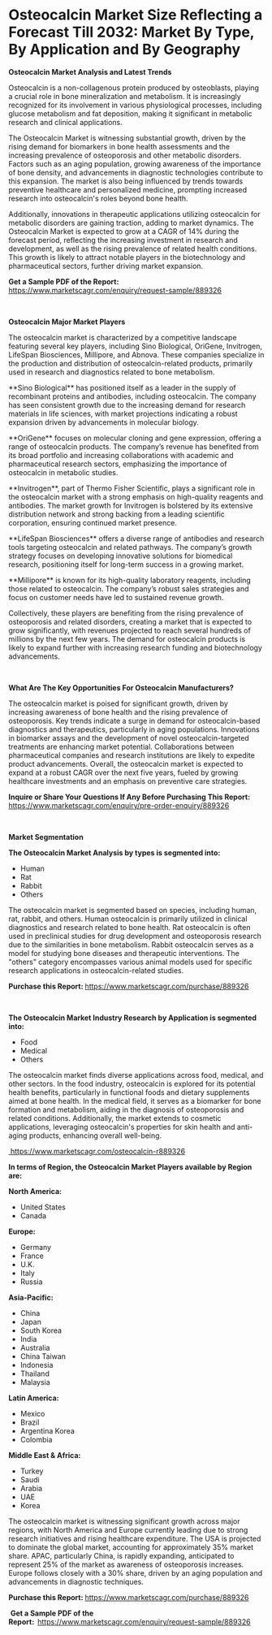 <p><h1>Osteocalcin Market Size Reflecting a Forecast Till 2032: Market By Type, By Application and By Geography</h1></p><p><strong>Osteocalcin Market Analysis and Latest Trends</strong></p>
<p><p>Osteocalcin is a non-collagenous protein produced by osteoblasts, playing a crucial role in bone mineralization and metabolism. It is increasingly recognized for its involvement in various physiological processes, including glucose metabolism and fat deposition, making it significant in metabolic research and clinical applications. </p><p>The Osteocalcin Market is witnessing substantial growth, driven by the rising demand for biomarkers in bone health assessments and the increasing prevalence of osteoporosis and other metabolic disorders. Factors such as an aging population, growing awareness of the importance of bone density, and advancements in diagnostic technologies contribute to this expansion. The market is also being influenced by trends towards preventive healthcare and personalized medicine, prompting increased research into osteocalcin's roles beyond bone health.</p><p>Additionally, innovations in therapeutic applications utilizing osteocalcin for metabolic disorders are gaining traction, adding to market dynamics. The Osteocalcin Market is expected to grow at a CAGR of 14% during the forecast period, reflecting the increasing investment in research and development, as well as the rising prevalence of related health conditions. This growth is likely to attract notable players in the biotechnology and pharmaceutical sectors, further driving market expansion.</p></p>
<p><strong>Get a Sample PDF of the Report:&nbsp;</strong> <a href="https://www.marketscagr.com/enquiry/request-sample/889326?utm_campaign=2198&utm_medium=2&utm_source=Github&utm_content=ia&utm_term=19042025&utm_id=osteocalcin">https://www.marketscagr.com/enquiry/request-sample/889326</a></p>
<p>&nbsp;</p>
<p><strong>Osteocalcin Major Market Players</strong></p>
<p><p>The osteocalcin market is characterized by a competitive landscape featuring several key players, including Sino Biological, OriGene, Invitrogen, LifeSpan Biosciences, Millipore, and Abnova. These companies specialize in the production and distribution of osteocalcin-related products, primarily used in research and diagnostics related to bone metabolism.</p><p>**Sino Biological** has positioned itself as a leader in the supply of recombinant proteins and antibodies, including osteocalcin. The company has seen consistent growth due to the increasing demand for research materials in life sciences, with market projections indicating a robust expansion driven by advancements in molecular biology.</p><p>**OriGene** focuses on molecular cloning and gene expression, offering a range of osteocalcin products. The company’s revenue has benefited from its broad portfolio and increasing collaborations with academic and pharmaceutical research sectors, emphasizing the importance of osteocalcin in metabolic studies.</p><p>**Invitrogen**, part of Thermo Fisher Scientific, plays a significant role in the osteocalcin market with a strong emphasis on high-quality reagents and antibodies. The market growth for Invitrogen is bolstered by its extensive distribution network and strong backing from a leading scientific corporation, ensuring continued market presence.</p><p>**LifeSpan Biosciences** offers a diverse range of antibodies and research tools targeting osteocalcin and related pathways. The company’s growth strategy focuses on developing innovative solutions for biomedical research, positioning itself for long-term success in a growing market.</p><p>**Millipore** is known for its high-quality laboratory reagents, including those related to osteocalcin. The company’s robust sales strategies and focus on customer needs have led to sustained revenue growth.</p><p>Collectively, these players are benefiting from the rising prevalence of osteoporosis and related disorders, creating a market that is expected to grow significantly, with revenues projected to reach several hundreds of millions by the next few years. The demand for osteocalcin products is likely to expand further with increasing research funding and biotechnology advancements.</p></p>
<p>&nbsp;</p>
<p><strong>What Are The Key Opportunities For Osteocalcin Manufacturers?</strong></p>
<p><p>The osteocalcin market is poised for significant growth, driven by increasing awareness of bone health and the rising prevalence of osteoporosis. Key trends indicate a surge in demand for osteocalcin-based diagnostics and therapeutics, particularly in aging populations. Innovations in biomarker assays and the development of novel osteocalcin-targeted treatments are enhancing market potential. Collaborations between pharmaceutical companies and research institutions are likely to expedite product advancements. Overall, the osteocalcin market is expected to expand at a robust CAGR over the next five years, fueled by growing healthcare investments and an emphasis on preventive care strategies.</p></p>
<p><strong>Inquire or Share Your Questions If Any Before Purchasing This Report:</strong> <a href="https://www.marketscagr.com/enquiry/pre-order-enquiry/889326?utm_campaign=2198&utm_medium=2&utm_source=Github&utm_content=ia&utm_term=19042025&utm_id=osteocalcin">https://www.marketscagr.com/enquiry/pre-order-enquiry/889326</a></p>
<p>&nbsp;</p>
<p><strong>Market Segmentation</strong></p>
<p><strong>The Osteocalcin Market Analysis by types is segmented into:</strong></p>
<p><ul><li>Human</li><li>Rat</li><li>Rabbit</li><li>Others</li></ul></p>
<p><p>The osteocalcin market is segmented based on species, including human, rat, rabbit, and others. Human osteocalcin is primarily utilized in clinical diagnostics and research related to bone health. Rat osteocalcin is often used in preclinical studies for drug development and osteoporosis research due to the similarities in bone metabolism. Rabbit osteocalcin serves as a model for studying bone diseases and therapeutic interventions. The "others" category encompasses various animal models used for specific research applications in osteocalcin-related studies.</p></p>
<p><strong>Purchase this Report:&nbsp;</strong><a href="https://www.marketscagr.com/purchase/889326?utm_campaign=2198&utm_medium=2&utm_source=Github&utm_content=ia&utm_term=19042025&utm_id=osteocalcin">https://www.marketscagr.com/purchase/889326</a></p>
<p>&nbsp;</p>
<p><strong>The Osteocalcin Market Industry Research by Application is segmented into:</strong></p>
<p><ul><li>Food</li><li>Medical</li><li>Others</li></ul></p>
<p><p>The osteocalcin market finds diverse applications across food, medical, and other sectors. In the food industry, osteocalcin is explored for its potential health benefits, particularly in functional foods and dietary supplements aimed at bone health. In the medical field, it serves as a biomarker for bone formation and metabolism, aiding in the diagnosis of osteoporosis and related conditions. Additionally, the market extends to cosmetic applications, leveraging osteocalcin's properties for skin health and anti-aging products, enhancing overall well-being.</p></p>
<p><a href="https://www.marketscagr.com/osteocalcin-r889326?utm_campaign=2198&utm_medium=2&utm_source=Github&utm_content=ia&utm_term=19042025&utm_id=osteocalcin">&nbsp;https://www.marketscagr.com/osteocalcin-r889326</a></p>
<p><strong>In terms of Region, the Osteocalcin Market Players available by Region are:</strong></p>
<p>
    <p> <strong> North America: </strong>
        <ul>
            <li>United States</li>
            <li>Canada</li>
        </ul>
        </p> 
    <p> <strong> Europe: </strong>
        <ul>
            <li>Germany</li>
            <li>France</li>
            <li>U.K.</li>
            <li>Italy</li>
            <li>Russia</li>
        </ul>
        </p> 
    <p> <strong> Asia-Pacific: </strong>
        <ul>
            <li>China</li>
            <li>Japan</li>
            <li>South Korea</li>
            <li>India</li>
            <li>Australia</li>
            <li>China Taiwan</li>
            <li>Indonesia</li>
            <li>Thailand</li>
            <li>Malaysia</li>
        </ul>
        </p> 
    <p> <strong> Latin America: </strong>
        <ul>
            <li>Mexico</li>
            <li>Brazil</li>
            <li>Argentina Korea</li>
            <li>Colombia</li>
        </ul>
        </p> 
    <p> <strong> Middle East & Africa: </strong>
        <ul>
            <li>Turkey</li>
            <li>Saudi</li>
            <li>Arabia</li>
            <li>UAE</li>
            <li>Korea</li>
        </ul>
    </p>
    </p>
<p><p>The osteocalcin market is witnessing significant growth across major regions, with North America and Europe currently leading due to strong research initiatives and rising healthcare expenditure. The USA is projected to dominate the global market, accounting for approximately 35% market share. APAC, particularly China, is rapidly expanding, anticipated to represent 25% of the market as awareness of osteoporosis increases. Europe follows closely with a 30% share, driven by an aging population and advancements in diagnostic techniques.</p></p>
<p><strong>Purchase this Report: </strong><a href="https://www.marketscagr.com/purchase/889326?utm_campaign=2198&utm_medium=2&utm_source=Github&utm_content=ia&utm_term=19042025&utm_id=osteocalcin">https://www.marketscagr.com/purchase/889326</a></p>
<p>&nbsp;<strong>Get a Sample PDF of the Report:&nbsp;&nbsp;</strong><a href="https://www.marketscagr.com/enquiry/request-sample/889326?utm_campaign=2198&utm_medium=2&utm_source=Github&utm_content=ia&utm_term=19042025&utm_id=osteocalcin">https://www.marketscagr.com/enquiry/request-sample/889326</a></p>
<p><strong></strong></p>
<p><p></p><p></p><p></p></p>